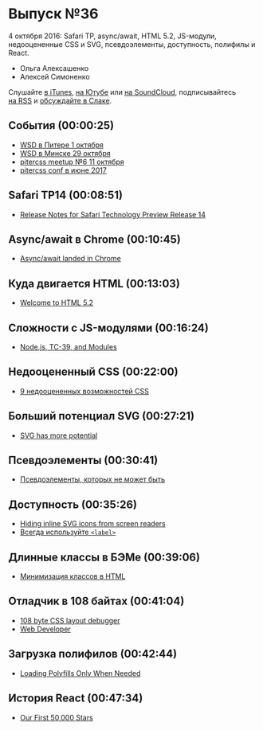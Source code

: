 # Выпуск №36

4 октября 2016: Safari TP, async/await, HTML 5.2, JS-модули, недооцененные CSS и SVG, псевдоэлементы, доступность, полифилы и React.

- Ольга Алексашенко
- Алексей Симоненко

Слушайте [в iTunes](https://itunes.apple.com/ru/podcast/veb-standarty/id1080500016), [на Ютубе](https://www.youtube.com/playlist?list=PLMBnwIwFEFHcwuevhsNXkFTcadeX5R1Go) или [на SoundCloud](https://soundcloud.com/web-standards), подписывайтесь [на RSS](https://pcr.apple.com/id1080500016) и [обсуждайте в Слаке](http://slack.web-standards.ru/).

## События (00:00:25)

- [WSD в Питере 1 октября](https://wsd.events/2016/10/01/)
- [WSD в Минске 29 октября](https://wsd.events/2016/10/29/)
- [pitercss meetup №6 11 октября](https://pitercss.timepad.ru/event/381033/)
- [pitercss conf в июне 2017](https://pitercss.com/)

## Safari TP14 (00:08:51)

- [Release Notes for Safari Technology Preview Release 14](https://webkit.org/blog/6969/release-notes-for-safari-technology-preview-release-14/)

## Async/await в Chrome (00:10:45)

- [Async/await landed in Chrome](https://twitter.com/malyw/status/780453672153124864)

## Куда двигается HTML (00:13:03)

- [Welcome to HTML 5.2](http://developer.telerik.com/featured/welcome-to-html-5-2/)

## Сложности с JS-модулями (00:16:24)

- [Node.js, TC-39, and Modules](https://hackernoon.com/node-js-tc-39-and-modules-a1118aecf95e)

## Недооцененный CSS (00:22:00)

- [9 недооцененных возможностей CSS](http://prgssr.ru/development/9-nedoocenivaemyh-vozmozhnostej-css.html)

## Больший потенциал SVG (00:27:21)

- [SVG has more potential](https://madebymike.com.au/writing/svg-has-more-potential/)

## Псевдоэлементы (00:30:41)

- [Псевдоэлементы, которых не может быть](http://css-live.ru/articles-css/impossible-pseudos.html)

## Доступность (00:35:26)

- [Hiding inline SVG icons from screen readers](http://www.456bereastreet.com/archive/201609/hiding_inline_svg_icons_from_screen_readers/)
- [Всегда используйте `<label>`](https://htmlacademy.ru/blog/115-always-use-a-label)

## Длинные классы в БЭМе (00:39:06)

- [Минимизация классов в HTML](https://ru.bem.info/forum/1130/)

## Отладчик в 108 байтах (00:41:04)

- [108 byte CSS layout debugger](https://twitter.com/addyosmani/status/780470199925346306)
- [Web Developer](https://chrispederick.com/work/web-developer/)

## Загрузка полифилов (00:42:44)

- [Loading Polyfills Only When Needed](https://philipwalton.com/articles/loading-polyfills-only-when-needed/)

## История React (00:47:34)

- [Our First 50,000 Stars](https://facebook.github.io/react/blog/2016/09/28/our-first-50000-stars.html)
